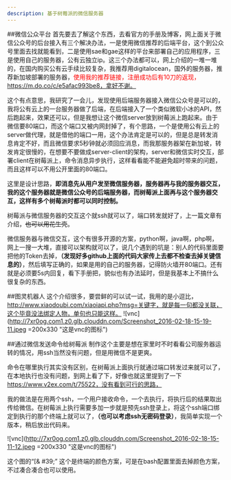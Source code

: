 ```yaml
---
description: 基于树莓派的微信服务器
---
```

##微信公众平台
首先要去了解这个东西，去看官方的手册及博客，网上面关于微信公众号的后台接入有三个解决办法，一是使用微信推荐的后端平台，这个到公众号里面去找就能看到，二是使用sae和gae这样的平台来部署自己的应用程序，三是使用自己的服务器，公有云独立ip。这三个办法都可以，网上介绍的一堆一堆的，在国内购买公有云手续比较复杂，我推荐用digitalocean，国外的服务器，推荐新加坡部署的服务器，<font color="#FF0000" >使用我的推荐链接，注册成功后有10刀的返现，https://m.do.co/c/e5afac993be8，拿好不谢。</font>

这个有点意思，我研究了一会儿，发现使用后端服务器接入微信公众号是可以的，我将公有云上的一台服务器做了后端，在后端接入了一个类似微软小冰的API，然后跑起来，效果还可以，但是我想让这个微信server放到树莓派上跑起来。由于微信要80端口，而这个端口又被内网封掉了，有个思路，一个是使用公有云上的server做代理，就是借他的端口一用，这个办法肯定是可以的，但是总是转发消息肯定不好，而且微信要求5秒钟就必须回应消息，而我那服务器架在新加坡，转发肯定很慢的，在想要不要做成server-client的架构，server和微信实时交互，部署client在树莓派上，命令消息异步执行，这样看看能不能避免超时带来的问题，而且这样可以不用公开里面的80端口。

这里是设计思路，__即消息先从用户发至微信服务器，服务器再与我的服务器交互，我的这个服务器就是微信公众号的后端服务器，而树莓派上面再与这个服务器交互，这样有多个树莓派时都可以同时控制。__

树莓派与微信服务器的交互这个就ssh就可以了，端口转发就好了，上一篇文章有介绍，~~也可以用花生壳~~。

微信服务器与微信交互，这个有很多开源的方案，python啊，java啊，php啊，网上一搜一大堆，直接可以架构就可以了，说几个遇到的坑是：别人的代码里面要把他的Token去掉，__（发现好多github上面的代码大家传上去都不检查去掉关键信息的）__，然后填写正确的，如果是用的自己的服务器，记得防火墙开80端口。还有就是必须要5s内回复，看下手册把，貌似也有办法延时，但是我基本上不搞什么很复杂的东西。

##图灵机器人
这个介绍很多，要尝鲜的可以试一试，我用的是小逗比，http://www.xiaodoubi.com/xiaoiapi.php?msg=关键字，就是每一句都没关联，这个毕竟没法绑定人物，单句也只能这样。
![vnc](http://7xr0og.com1.z0.glb.clouddn.com/Screenshot_2016-02-18-15-19-11.jpeg =200x330 "这是vnc的图标")

##通过微信发送命令给树莓派
制作这个主要是想在家里时不时看看公司服务器运转的情况，用ssh当然没有问题，但是用微信不是更爽。

命令在哪里执行其实没有区别，在树莓派上面执行就通过端口转发过来就可以了，在本地执行也没有问题，到网上看了下，好像也就这里提到了一下 https://www.v2ex.com/t/75522，没有看到可行的思路，

我的做法是在用两个ssh，一个用户接收命令，一个去执行，将执行后的结果取出传给微信。在树莓派上执行需要多加一步就是预先ssh登录上，将这个ssh端口绑定到执行的那个终端上就可以了，__（也可以考虑ssh无密码登录）__，我简单实现一个版本，稍后放出代码来。

![vnc](http://7xr0og.com1.z0.glb.clouddn.com/Screenshot_2016-02-18-15-11-12.jpeg =200x330 "这是vnc的图标")

这个图的“[& #39;” 这个是终端的颜色方案，可是在bash配置里面去掉颜色方案，不过凑合凑合也可以使用。